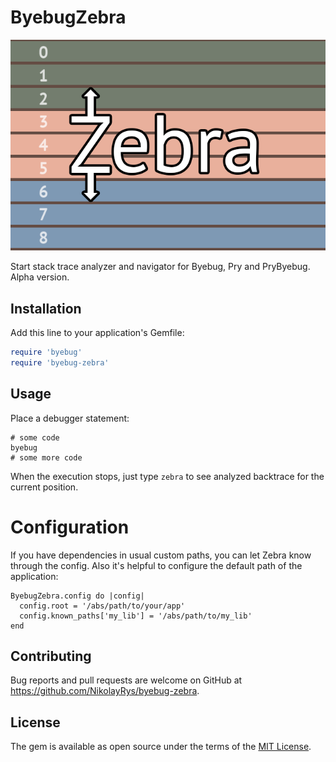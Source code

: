 # ByebugZebra
![logo.png](logo.png)

Start stack trace analyzer and navigator for Byebug, Pry and PryByebug. Alpha version.

## Installation

Add this line to your application's Gemfile:

```ruby
require 'byebug'
require 'byebug-zebra'
```

## Usage
Place a debugger statement:
```
# some code
byebug
# some more code
```
When the execution stops, just type `zebra` to see analyzed backtrace for the current position.

# Configuration
If you have dependencies in usual custom paths, you can let Zebra know through the config.
Also it's helpful to configure the default path of the application:
```
ByebugZebra.config do |config|
  config.root = '/abs/path/to/your/app'
  config.known_paths['my_lib'] = '/abs/path/to/my_lib'
end
```

## Contributing

Bug reports and pull requests are welcome on GitHub at https://github.com/NikolayRys/byebug-zebra.

## License

The gem is available as open source under the terms of the [MIT License](https://opensource.org/licenses/MIT).
